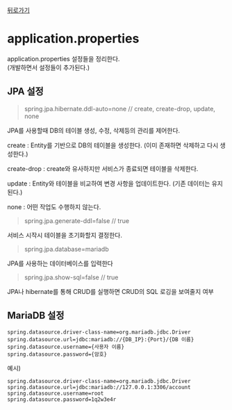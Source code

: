 [뒤로가기](../../README.md)<br>

# application.properties

application.properties 설정들을 정리한다.<br>
(개발하면서 설정들이 추가된다.)<br>

## JPA 설정

> spring.jpa.hibernate.ddl-auto=none // create, create-drop, update, none

JPA를 사용할때 DB의 테이블 생성, 수정, 삭제등의 관리를 제어한다.

create : Entity를 기반으로 DB의 테이블을 생성한다. (이미 존재하면 삭제하고 다시 생성한다.)

create-drop : create와 유사하지만 서비스가 종료되면 테이블을 삭제한다.

update : Entity와 테이블을 비교하여 변경 사항을 업데이트한다. (기존 데이터는 유지된다.)

none : 어떤 작업도 수행하지 않는다.

> spring.jpa.generate-ddl=false // true

서비스 시작시 테이블을 초기화할지 결정한다.

> spring.jpa.database=mariadb

JPA를 사용하는 데이터베이스를 입력한다

> spring.jpa.show-sql=false // true

JPA나 hibernate를 통해 CRUD를 실행하면 CRUD의 SQL 로깅을 보여줄지 여부

## MariaDB 설정

```
spring.datasource.driver-class-name=org.mariadb.jdbc.Driver
spring.datasource.url=jdbc:mariadb://{DB_IP}:{Port}/{DB 이름}
spring.datasource.username={사용자 이름}
spring.datasource.password={암호}
```

예시)

```
spring.datasource.driver-class-name=org.mariadb.jdbc.Driver
spring.datasource.url=jdbc:mariadb://127.0.0.1:3306/account
spring.datasource.username=root
spring.datasource.password=1q2w3e4r
```
